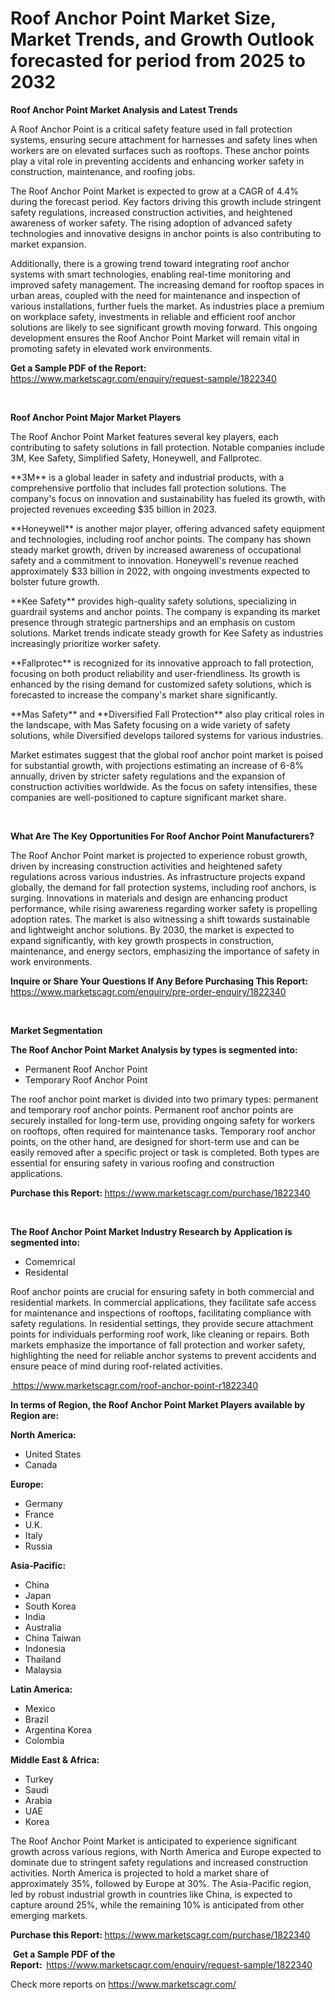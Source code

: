 <p><h1>Roof Anchor Point Market Size, Market Trends, and Growth Outlook forecasted for period from 2025 to 2032</h1></p><p><strong>Roof Anchor Point Market Analysis and Latest Trends</strong></p>
<p><p>A Roof Anchor Point is a critical safety feature used in fall protection systems, ensuring secure attachment for harnesses and safety lines when workers are on elevated surfaces such as rooftops. These anchor points play a vital role in preventing accidents and enhancing worker safety in construction, maintenance, and roofing jobs.</p><p>The Roof Anchor Point Market is expected to grow at a CAGR of 4.4% during the forecast period. Key factors driving this growth include stringent safety regulations, increased construction activities, and heightened awareness of worker safety. The rising adoption of advanced safety technologies and innovative designs in anchor points is also contributing to market expansion. </p><p>Additionally, there is a growing trend toward integrating roof anchor systems with smart technologies, enabling real-time monitoring and improved safety management. The increasing demand for rooftop spaces in urban areas, coupled with the need for maintenance and inspection of various installations, further fuels the market. As industries place a premium on workplace safety, investments in reliable and efficient roof anchor solutions are likely to see significant growth moving forward. This ongoing development ensures the Roof Anchor Point Market will remain vital in promoting safety in elevated work environments.</p></p>
<p><strong>Get a Sample PDF of the Report:&nbsp;</strong> <a href="https://www.marketscagr.com/enquiry/request-sample/1822340?utm_campaign=3546&utm_medium=2&utm_source=Github&utm_content=ia&utm_term=09042025&utm_id=roof-anchor-point">https://www.marketscagr.com/enquiry/request-sample/1822340</a></p>
<p>&nbsp;</p>
<p><strong>Roof Anchor Point Major Market Players</strong></p>
<p><p>The Roof Anchor Point Market features several key players, each contributing to safety solutions in fall protection. Notable companies include 3M, Kee Safety, Simplified Safety, Honeywell, and Fallprotec. </p><p>**3M** is a global leader in safety and industrial products, with a comprehensive portfolio that includes fall protection solutions. The company's focus on innovation and sustainability has fueled its growth, with projected revenues exceeding $35 billion in 2023. </p><p>**Honeywell** is another major player, offering advanced safety equipment and technologies, including roof anchor points. The company has shown steady market growth, driven by increased awareness of occupational safety and a commitment to innovation. Honeywell's revenue reached approximately $33 billion in 2022, with ongoing investments expected to bolster future growth.</p><p>**Kee Safety** provides high-quality safety solutions, specializing in guardrail systems and anchor points. The company is expanding its market presence through strategic partnerships and an emphasis on custom solutions. Market trends indicate steady growth for Kee Safety as industries increasingly prioritize worker safety.</p><p>**Fallprotec** is recognized for its innovative approach to fall protection, focusing on both product reliability and user-friendliness. Its growth is enhanced by the rising demand for customized safety solutions, which is forecasted to increase the company's market share significantly.</p><p>**Mas Safety** and **Diversified Fall Protection** also play critical roles in the landscape, with Mas Safety focusing on a wide variety of safety solutions, while Diversified develops tailored systems for various industries. </p><p>Market estimates suggest that the global roof anchor point market is poised for substantial growth, with projections estimating an increase of 6-8% annually, driven by stricter safety regulations and the expansion of construction activities worldwide. As the focus on safety intensifies, these companies are well-positioned to capture significant market share.</p></p>
<p>&nbsp;</p>
<p><strong>What Are The Key Opportunities For Roof Anchor Point Manufacturers?</strong></p>
<p><p>The Roof Anchor Point market is projected to experience robust growth, driven by increasing construction activities and heightened safety regulations across various industries. As infrastructure projects expand globally, the demand for fall protection systems, including roof anchors, is surging. Innovations in materials and design are enhancing product performance, while rising awareness regarding worker safety is propelling adoption rates. The market is also witnessing a shift towards sustainable and lightweight anchor solutions. By 2030, the market is expected to expand significantly, with key growth prospects in construction, maintenance, and energy sectors, emphasizing the importance of safety in work environments.</p></p>
<p><strong>Inquire or Share Your Questions If Any Before Purchasing This Report:</strong> <a href="https://www.marketscagr.com/enquiry/pre-order-enquiry/1822340?utm_campaign=3546&utm_medium=2&utm_source=Github&utm_content=ia&utm_term=09042025&utm_id=roof-anchor-point">https://www.marketscagr.com/enquiry/pre-order-enquiry/1822340</a></p>
<p>&nbsp;</p>
<p><strong>Market Segmentation</strong></p>
<p><strong>The Roof Anchor Point Market Analysis by types is segmented into:</strong></p>
<p><ul><li>Permanent Roof Anchor Point</li><li>Temporary Roof Anchor Point</li></ul></p>
<p><p>The roof anchor point market is divided into two primary types: permanent and temporary roof anchor points. Permanent roof anchor points are securely installed for long-term use, providing ongoing safety for workers on rooftops, often required for maintenance tasks. Temporary roof anchor points, on the other hand, are designed for short-term use and can be easily removed after a specific project or task is completed. Both types are essential for ensuring safety in various roofing and construction applications.</p></p>
<p><strong>Purchase this Report:&nbsp;</strong><a href="https://www.marketscagr.com/purchase/1822340?utm_campaign=3546&utm_medium=2&utm_source=Github&utm_content=ia&utm_term=09042025&utm_id=roof-anchor-point">https://www.marketscagr.com/purchase/1822340</a></p>
<p>&nbsp;</p>
<p><strong>The Roof Anchor Point Market Industry Research by Application is segmented into:</strong></p>
<p><ul><li>Comemrical</li><li>Residental</li></ul></p>
<p><p>Roof anchor points are crucial for ensuring safety in both commercial and residential markets. In commercial applications, they facilitate safe access for maintenance and inspections of rooftops, facilitating compliance with safety regulations. In residential settings, they provide secure attachment points for individuals performing roof work, like cleaning or repairs. Both markets emphasize the importance of fall protection and worker safety, highlighting the need for reliable anchor systems to prevent accidents and ensure peace of mind during roof-related activities.</p></p>
<p><a href="https://www.marketscagr.com/roof-anchor-point-r1822340?utm_campaign=3546&utm_medium=2&utm_source=Github&utm_content=ia&utm_term=09042025&utm_id=roof-anchor-point">&nbsp;https://www.marketscagr.com/roof-anchor-point-r1822340</a></p>
<p><strong>In terms of Region, the Roof Anchor Point Market Players available by Region are:</strong></p>
<p>
    <p> <strong> North America: </strong>
        <ul>
            <li>United States</li>
            <li>Canada</li>
        </ul>
        </p> 
    <p> <strong> Europe: </strong>
        <ul>
            <li>Germany</li>
            <li>France</li>
            <li>U.K.</li>
            <li>Italy</li>
            <li>Russia</li>
        </ul>
        </p> 
    <p> <strong> Asia-Pacific: </strong>
        <ul>
            <li>China</li>
            <li>Japan</li>
            <li>South Korea</li>
            <li>India</li>
            <li>Australia</li>
            <li>China Taiwan</li>
            <li>Indonesia</li>
            <li>Thailand</li>
            <li>Malaysia</li>
        </ul>
        </p> 
    <p> <strong> Latin America: </strong>
        <ul>
            <li>Mexico</li>
            <li>Brazil</li>
            <li>Argentina Korea</li>
            <li>Colombia</li>
        </ul>
        </p> 
    <p> <strong> Middle East & Africa: </strong>
        <ul>
            <li>Turkey</li>
            <li>Saudi</li>
            <li>Arabia</li>
            <li>UAE</li>
            <li>Korea</li>
        </ul>
    </p>
    </p>
<p><p>The Roof Anchor Point Market is anticipated to experience significant growth across various regions, with North America and Europe expected to dominate due to stringent safety regulations and increased construction activities. North America is projected to hold a market share of approximately 35%, followed by Europe at 30%. The Asia-Pacific region, led by robust industrial growth in countries like China, is expected to capture around 25%, while the remaining 10% is anticipated from other emerging markets.</p></p>
<p><strong>Purchase this Report: </strong><a href="https://www.marketscagr.com/purchase/1822340?utm_campaign=3546&utm_medium=2&utm_source=Github&utm_content=ia&utm_term=09042025&utm_id=roof-anchor-point">https://www.marketscagr.com/purchase/1822340</a></p>
<p>&nbsp;<strong>Get a Sample PDF of the Report:&nbsp;&nbsp;</strong><a href="https://www.marketscagr.com/enquiry/request-sample/1822340?utm_campaign=3546&utm_medium=2&utm_source=Github&utm_content=ia&utm_term=09042025&utm_id=roof-anchor-point">https://www.marketscagr.com/enquiry/request-sample/1822340</a></p>
<p><strong></strong></p>
<p>Check more reports on <a href="https://www.marketscagr.com/?utm_campaign=3546&utm_medium=2&utm_source=Github&utm_content=ia&utm_term=09042025&utm_id=roof-anchor-point">https://www.marketscagr.com/</a></p>